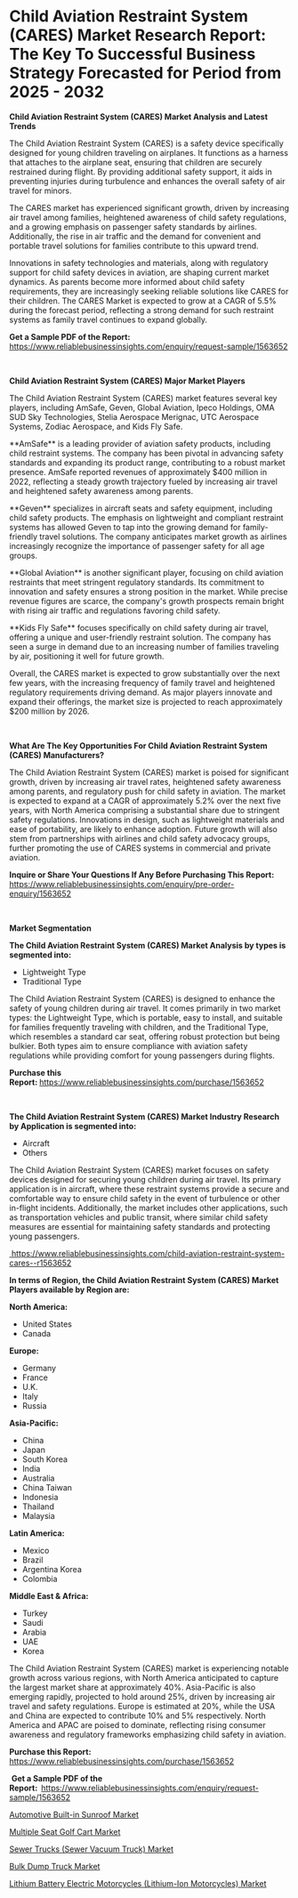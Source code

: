 <p><h1>Child Aviation Restraint System (CARES) Market Research Report: The Key To Successful Business Strategy Forecasted for Period from 2025 - 2032</h1></p><p><strong>Child Aviation Restraint System (CARES) Market Analysis and Latest Trends</strong></p>
<p><p>The Child Aviation Restraint System (CARES) is a safety device specifically designed for young children traveling on airplanes. It functions as a harness that attaches to the airplane seat, ensuring that children are securely restrained during flight. By providing additional safety support, it aids in preventing injuries during turbulence and enhances the overall safety of air travel for minors.</p><p>The CARES market has experienced significant growth, driven by increasing air travel among families, heightened awareness of child safety regulations, and a growing emphasis on passenger safety standards by airlines. Additionally, the rise in air traffic and the demand for convenient and portable travel solutions for families contribute to this upward trend. </p><p>Innovations in safety technologies and materials, along with regulatory support for child safety devices in aviation, are shaping current market dynamics. As parents become more informed about child safety requirements, they are increasingly seeking reliable solutions like CARES for their children. The CARES Market is expected to grow at a CAGR of 5.5% during the forecast period, reflecting a strong demand for such restraint systems as family travel continues to expand globally.</p></p>
<p><strong>Get a Sample PDF of the Report:&nbsp;</strong> <a href="https://www.reliablebusinessinsights.com/enquiry/request-sample/1563652?utm_campaign=84&utm_medium=2&utm_source=Github&utm_content=ia&utm_term=30032025&utm_id=child-aviation-restraint-system-cares">https://www.reliablebusinessinsights.com/enquiry/request-sample/1563652</a></p>
<p>&nbsp;</p>
<p><strong>Child Aviation Restraint System (CARES) Major Market Players</strong></p>
<p><p>The Child Aviation Restraint System (CARES) market features several key players, including AmSafe, Geven, Global Aviation, Ipeco Holdings, OMA SUD Sky Technologies, Stelia Aerospace Merignac, UTC Aerospace Systems, Zodiac Aerospace, and Kids Fly Safe.</p><p>**AmSafe** is a leading provider of aviation safety products, including child restraint systems. The company has been pivotal in advancing safety standards and expanding its product range, contributing to a robust market presence. AmSafe reported revenues of approximately $400 million in 2022, reflecting a steady growth trajectory fueled by increasing air travel and heightened safety awareness among parents.</p><p>**Geven** specializes in aircraft seats and safety equipment, including child safety products. The emphasis on lightweight and compliant restraint systems has allowed Geven to tap into the growing demand for family-friendly travel solutions. The company anticipates market growth as airlines increasingly recognize the importance of passenger safety for all age groups.</p><p>**Global Aviation** is another significant player, focusing on child aviation restraints that meet stringent regulatory standards. Its commitment to innovation and safety ensures a strong position in the market. While precise revenue figures are scarce, the company's growth prospects remain bright with rising air traffic and regulations favoring child safety.</p><p>**Kids Fly Safe** focuses specifically on child safety during air travel, offering a unique and user-friendly restraint solution. The company has seen a surge in demand due to an increasing number of families traveling by air, positioning it well for future growth.</p><p>Overall, the CARES market is expected to grow substantially over the next few years, with the increasing frequency of family travel and heightened regulatory requirements driving demand. As major players innovate and expand their offerings, the market size is projected to reach approximately $200 million by 2026.</p></p>
<p>&nbsp;</p>
<p><strong>What Are The Key Opportunities For Child Aviation Restraint System (CARES) Manufacturers?</strong></p>
<p><p>The Child Aviation Restraint System (CARES) market is poised for significant growth, driven by increasing air travel rates, heightened safety awareness among parents, and regulatory push for child safety in aviation. The market is expected to expand at a CAGR of approximately 5.2% over the next five years, with North America comprising a substantial share due to stringent safety regulations. Innovations in design, such as lightweight materials and ease of portability, are likely to enhance adoption. Future growth will also stem from partnerships with airlines and child safety advocacy groups, further promoting the use of CARES systems in commercial and private aviation.</p></p>
<p><strong>Inquire or Share Your Questions If Any Before Purchasing This Report:</strong> <a href="https://www.reliablebusinessinsights.com/enquiry/pre-order-enquiry/1563652?utm_campaign=84&utm_medium=2&utm_source=Github&utm_content=ia&utm_term=30032025&utm_id=child-aviation-restraint-system-cares">https://www.reliablebusinessinsights.com/enquiry/pre-order-enquiry/1563652</a></p>
<p>&nbsp;</p>
<p><strong>Market Segmentation</strong></p>
<p><strong>The Child Aviation Restraint System (CARES) Market Analysis by types is segmented into:</strong></p>
<p><ul><li>Lightweight Type</li><li>Traditional Type</li></ul></p>
<p><p>The Child Aviation Restraint System (CARES) is designed to enhance the safety of young children during air travel. It comes primarily in two market types: the Lightweight Type, which is portable, easy to install, and suitable for families frequently traveling with children, and the Traditional Type, which resembles a standard car seat, offering robust protection but being bulkier. Both types aim to ensure compliance with aviation safety regulations while providing comfort for young passengers during flights.</p></p>
<p><strong>Purchase this Report:&nbsp;</strong><a href="https://www.reliablebusinessinsights.com/purchase/1563652?utm_campaign=84&utm_medium=2&utm_source=Github&utm_content=ia&utm_term=30032025&utm_id=child-aviation-restraint-system-cares">https://www.reliablebusinessinsights.com/purchase/1563652</a></p>
<p>&nbsp;</p>
<p><strong>The Child Aviation Restraint System (CARES) Market Industry Research by Application is segmented into:</strong></p>
<p><ul><li>Aircraft</li><li>Others</li></ul></p>
<p><p>The Child Aviation Restraint System (CARES) market focuses on safety devices designed for securing young children during air travel. Its primary application is in aircraft, where these restraint systems provide a secure and comfortable way to ensure child safety in the event of turbulence or other in-flight incidents. Additionally, the market includes other applications, such as transportation vehicles and public transit, where similar child safety measures are essential for maintaining safety standards and protecting young passengers.</p></p>
<p><a href="https://www.reliablebusinessinsights.com/child-aviation-restraint-system-cares--r1563652?utm_campaign=84&utm_medium=2&utm_source=Github&utm_content=ia&utm_term=30032025&utm_id=child-aviation-restraint-system-cares">&nbsp;https://www.reliablebusinessinsights.com/child-aviation-restraint-system-cares--r1563652</a></p>
<p><strong>In terms of Region, the Child Aviation Restraint System (CARES) Market Players available by Region are:</strong></p>
<p>
    <p> <strong> North America: </strong>
        <ul>
            <li>United States</li>
            <li>Canada</li>
        </ul>
        </p> 
    <p> <strong> Europe: </strong>
        <ul>
            <li>Germany</li>
            <li>France</li>
            <li>U.K.</li>
            <li>Italy</li>
            <li>Russia</li>
        </ul>
        </p> 
    <p> <strong> Asia-Pacific: </strong>
        <ul>
            <li>China</li>
            <li>Japan</li>
            <li>South Korea</li>
            <li>India</li>
            <li>Australia</li>
            <li>China Taiwan</li>
            <li>Indonesia</li>
            <li>Thailand</li>
            <li>Malaysia</li>
        </ul>
        </p> 
    <p> <strong> Latin America: </strong>
        <ul>
            <li>Mexico</li>
            <li>Brazil</li>
            <li>Argentina Korea</li>
            <li>Colombia</li>
        </ul>
        </p> 
    <p> <strong> Middle East & Africa: </strong>
        <ul>
            <li>Turkey</li>
            <li>Saudi</li>
            <li>Arabia</li>
            <li>UAE</li>
            <li>Korea</li>
        </ul>
    </p>
    </p>
<p><p>The Child Aviation Restraint System (CARES) market is experiencing notable growth across various regions, with North America anticipated to capture the largest market share at approximately 40%. Asia-Pacific is also emerging rapidly, projected to hold around 25%, driven by increasing air travel and safety regulations. Europe is estimated at 20%, while the USA and China are expected to contribute 10% and 5% respectively. North America and APAC are poised to dominate, reflecting rising consumer awareness and regulatory frameworks emphasizing child safety in aviation.</p></p>
<p><strong>Purchase this Report: </strong><a href="https://www.reliablebusinessinsights.com/purchase/1563652?utm_campaign=84&utm_medium=2&utm_source=Github&utm_content=ia&utm_term=30032025&utm_id=child-aviation-restraint-system-cares">https://www.reliablebusinessinsights.com/purchase/1563652</a></p>
<p>&nbsp;<strong>Get a Sample PDF of the Report:&nbsp;&nbsp;</strong><a href="https://www.reliablebusinessinsights.com/enquiry/request-sample/1563652?utm_campaign=84&utm_medium=2&utm_source=Github&utm_content=ia&utm_term=30032025&utm_id=child-aviation-restraint-system-cares">https://www.reliablebusinessinsights.com/enquiry/request-sample/1563652</a></p>
<p><strong></strong></p>
<p><p><a href="https://github.com/vandelmanize/Market-Research-Report-List-1/blob/main/automotive-built-in-sunroof-market.md?utm_campaign=84&utm_medium=2&utm_source=Github&utm_content=ia&utm_term=30032025&utm_id=child-aviation-restraint-system-cares">Automotive Built-in Sunroof Market</a></p><p><a href="https://github.com/saribuissawi/Market-Research-Report-List-1/blob/main/multiple-seat-golf-cart-market.md?utm_campaign=84&utm_medium=2&utm_source=Github&utm_content=ia&utm_term=30032025&utm_id=child-aviation-restraint-system-cares">Multiple Seat Golf Cart Market</a></p><p><a href="https://github.com/kecixayaab/Market-Research-Report-List-1/blob/main/sewer-trucks-sewer-vacuum-truck-market.md?utm_campaign=84&utm_medium=2&utm_source=Github&utm_content=ia&utm_term=30032025&utm_id=child-aviation-restraint-system-cares">Sewer Trucks (Sewer Vacuum Truck) Market</a></p><p><a href="https://github.com/sentoljinqiu/Market-Research-Report-List-1/blob/main/bulk-dump-truck-market.md?utm_campaign=84&utm_medium=2&utm_source=Github&utm_content=ia&utm_term=30032025&utm_id=child-aviation-restraint-system-cares">Bulk Dump Truck Market</a></p><p><a href="https://github.com/gilerzelko7a/Market-Research-Report-List-1/blob/main/lithium-battery-electric-motorcycles-lithium-ion-motorcycles-market.md?utm_campaign=84&utm_medium=2&utm_source=Github&utm_content=ia&utm_term=30032025&utm_id=child-aviation-restraint-system-cares">Lithium Battery Electric Motorcycles (Lithium-Ion Motorcycles) Market</a></p></p>